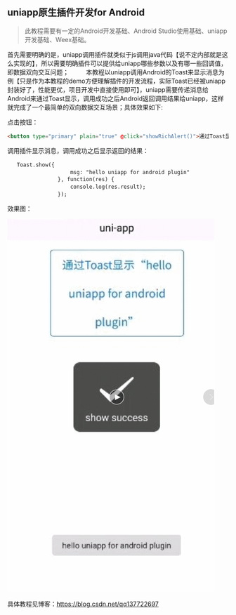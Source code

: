 ## uniapp原生插件开发for Android

> 此教程需要有一定的Android开发基础、Android Studio使用基础、uniapp开发基础、Weex基础。
        

首先需要明确的是，uniapp调用插件就类似于js调用java代码【说不定内部就是这么实现的】，所以需要明确插件可以提供给uniapp哪些参数以及有哪一些回调值，即数据双向交互问题；
        
本教程以uniapp调用Android的Toast来显示消息为例【只是作为本教程的demo方便理解插件的开发流程，实际Toast已经被uniapp封装好了，性能更优，项目开发中直接使用即可】，uniapp需要传递消息给Android来通过Toast显示，调用成功之后Android返回调用结果给uniapp，这样就完成了一个最简单的双向数据交互场景；具体效果如下:

点击按钮：
```html
<button type="primary" plain="true" @click="showRichAlert()">通过Toast显示“hello uniapp for android plugin”</button>
```
调用插件显示消息，调用成功之后显示返回的结果：
```html
   Toast.show({
                    msg: "hello uniapp for android plugin"
                }, function(res) {                  
                    console.log(res.result);
                });
```
 
效果图：

![这里写图片描述](https://github.com/huangdali/uniapp-plugin-android/blob/master/preview.gif)

具体教程见博客：https://blog.csdn.net/qq137722697